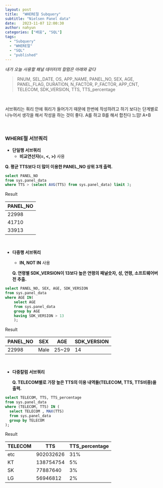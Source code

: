 ```yaml
---
layout: post
title:  "WHERE절 Subquery"
subtitle: "Nielsen Panel data"
date:   2023-11-07 12:00:30
author: nahyun
categories: ["배움", "SQL"]
tags:
  - "Subquery"
  - "WHERE절"
  - "SQL"
  - "published"
---
```




*내가 오늘 사용할 패널 데이터의 칼럼은 아래와 같다*

>RNUM, SEL_DATE, OS, APP_NAME, PANEL_NO, SEX, AGE, PANEL_FLAG, DURATION, N_FACTOR, P_FACTOR, APP_CNT, TELECOM, SDK_VERSION, TTS, TTS_percentage


<br>

서브쿼리는 쿼리 안에 쿼리가 들어가기 때문에 한번에 작성하려고 하기 보다는 단계별로 나누어서 생각을 해서 작성을 하는 것이 좋다. A를 하고 B를 해서 합친다 느낌! A+B

<br>

### WHERE절 서브쿼리

- **단일행 서브쿼리**
  - **비교연산자(=, <, >)** 사용

**Q. 평균 TTS보다 더 많이 이용한 PANEL_NO 상위 3개 출력.**

```SQL
select PANEL_NO 
from sys.panel_data
where TTS > (select AVG(TTS) from sys.panel_data) limit 3;
```

Result

|PANEL_NO|
|---|
|22998|
|41710|
|33913|


<br>

- **다중행 서브쿼리**
  - **IN, NOT IN** 사용

  **Q. 연령별 SDK_VERSION이 13보다 높은 연령의 패널숫자, 성, 연령, 소프트웨어버전 추출.**

```SQL
select PANEL_NO, SEX, AGE, SDK_VERSION 
from sys.panel_data
where AGE IN(
	select AGE
	from sys.panel_data
	group by AGE
	having SDK_VERSION > 13
	);
```
Result

|PANEL_NO|SEX|AGE|SDK_VERSION|
|---|---|---|---|
|22998|Male|25~29|14|


<br>

- **다중칼럼 서브쿼리**

  **Q. TELECOM별로 가장 높은 TTS의 이용 내역들(TELECOM, TTS, TTS비중)을 출력.**

```SQL
select TELECOM, TTS, TTS_percentage 
from sys.panel_data
where (TELECOM, TTS) IN (
  select TELECOM , MAX(TTS)
  from sys.panel_data
  group by TELECOM 
);
```

Result


|TELECOM|TTS|TTS_percentage|
|---|---|---|
etc|902032626|31%
KT|138754754|5%
SK|77887640|3%
LG|56946812|2%